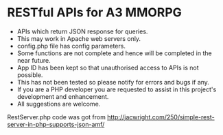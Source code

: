 RESTful APIs for A3 MMORPG
=======
* APIs which return JSON response for queries. 
* This may work in Apache web servers only. 
* config.php file has config parameters.
* Some functions are not complete and hence will be completed in the near future.
* App ID has been kept so that unauthorised access to APIs is not possible.
* This has not been tested so please notify for errors and bugs if any.
* If you are a PHP developer you are requested to assist in this project's development and enhancement.
* All suggestions are welcome.

RestServer.php code was got from http://jacwright.com/250/simple-rest-server-in-php-supports-json-amf/

